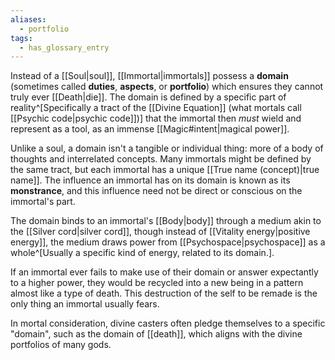 ```yaml
---
aliases:
  - portfolio
tags:
  - has_glossary_entry
---
```

Instead of a [[Soul|soul]], [[Immortal|immortals]] possess a **domain** (sometimes called **duties**, **aspects**, or **portfolio**) which ensures they cannot truly ever [[Death|die]]. The domain is defined by a specific part of reality^[Specifically a tract of the [[Divine Equation]] (what mortals call [[Psychic code|psychic code]])] that the immortal then *must* wield and represent as a tool, as an immense [[Magic#intent|magical power]]. 

Unlike a soul, a domain isn't a tangible or individual thing: more of a body of thoughts and interrelated concepts. Many immortals might be defined by the same tract, but each immortal has a unique [[True name (concept)|true name]]. The influence an immortal has on its domain is known as its **monstrance**, and this influence need not be direct or conscious on the immortal's part.

The domain binds to an immortal's [[Body|body]] through a medium akin to the [[Silver cord|silver cord]], though instead of [[Vitality energy|positive energy]], the medium draws power from [[Psychospace|psychospace]] as a whole^[Usually a specific kind of energy, related to its domain.]. 

If an immortal ever fails to make use of their domain or answer expectantly to a higher power, they would be recycled into a new being in a pattern almost like a type of death. This destruction of the self to be remade is the only thing an immortal usually fears.

In mortal consideration, divine casters often pledge themselves to a specific "domain", such as the domain of [[death]], which aligns with the divine portfolios of many gods.
